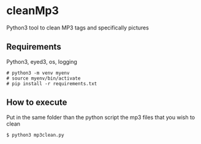 # cleanMp3
Python3 tool to clean MP3 tags and specifically pictures

## Requirements

Python3, eyed3, os, logging

````
# python3 -m venv myenv
# source myenv/bin/activate
# pip install -r requirements.txt
````

## How to execute

Put in the same folder than the python script the mp3 files that you wish to clean

````
$ python3 mp3clean.py
````

